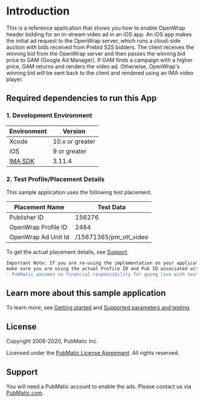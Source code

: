 # Introduction
This is a reference application that shows you how to enable OpenWrap header bidding for an in-stream video ad in an iOS app. An iOS app makes the initial ad request to the OpenWrap server, which runs a cloud-side auction with bids received from Prebid S2S bidders. The client receives the winning bid from the OpenWrap server and then passes the winning bid price to GAM (Google Ad Manager). If GAM finds a campaign with a higher price, GAM returns and renders the video ad. Otherwise, OpenWrap's winning bid will be sent back to the client and rendered using an IMA video player.


## Required dependencies to run this App
### 1. Development Environment
| Environment | Version |
| ------- | ------ |
| Xcode | 10.x or greater |
| iOS | 9 or greater |
| [IMA SDK](https://developers.google.com/interactive-media-ads/docs/sdks/ios/client-side/) | 3.11.4 |


### 2. Test Profile/Placement Details
This sample application uses the following test placement.

|Placement Name|Test Data|
|--------------|---------|
| Publisher ID | 156276 |
| OpenWrap Profile ID | 2484 |
| OpenWrap Ad Unit Id | /15671365/pm_ott_video |

To get the actual placement details, see [Support](https://github.com/PubMatic/ios-openwrap-ima-sample/blob/master/README.md#support).

```diff
Important Note: If you are re-using the implementation on your application, 
make sure you are using the actual Profile ID and Pub ID associated with your account.
- PubMatic assumes no financial responsibility for going live with test placements.
```

## Learn more about this sample application
To learn more, see [Getting started](https://github.com/PubMatic/ios-openwrap-ima-sample/wiki/Getting-Started) and [Supported parameters and testing](https://github.com/PubMatic/ios-openwrap-ima-sample/wiki/Supported-Parameters-and-Testing).


## License
Copyright 2006-2020, PubMatic Inc.

Licensed under the [PubMatic License Agreement](https://github.com/PubMatic/ios-openwrap-ima-sample/blob/master/LICENSE). All rights reserved.

## Support
You will need a PubMatic account to enable the ads. Please contact us via [PubMatic.com](https://pubmatic.com/).
